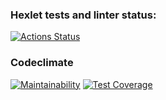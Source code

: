 ### Hexlet tests and linter status:
[![Actions Status](https://github.com/vviace/java-project-lvl2/workflows/hexlet-check/badge.svg)](https://github.com/vviace/java-project-lvl2/actions)
### Codeclimate
[![Maintainability](https://api.codeclimate.com/v1/badges/308e03573bcb9f122df7/maintainability)](https://codeclimate.com/github/vviace/java-project-lvl2/maintainability)
[![Test Coverage](https://api.codeclimate.com/v1/badges/308e03573bcb9f122df7/test_coverage)](https://codeclimate.com/github/vviace/java-project-lvl2/test_coverage)
